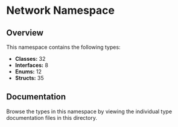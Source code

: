 # Network Namespace

## Overview

This namespace contains the following types:

- **Classes:** 32
- **Interfaces:** 8
- **Enums:** 12
- **Structs:** 35

## Documentation

Browse the types in this namespace by viewing the individual type documentation files in this directory.

